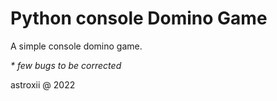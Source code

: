 # Python console Domino Game

A simple console domino game.

_* few bugs to be corrected_

astroxii @ 2022

